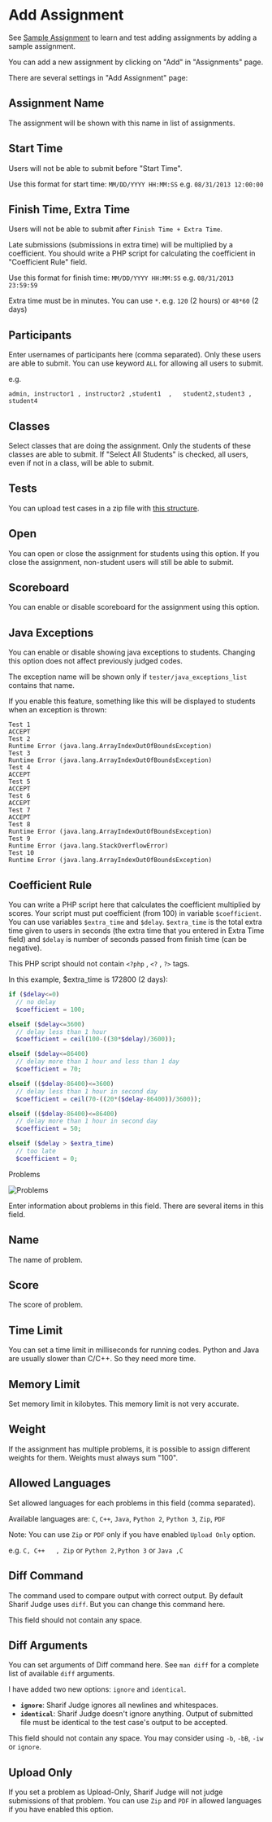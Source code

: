 Add Assignment
==============

See [Sample Assignment](sample_assignment.md) to learn and test adding assignments by adding a sample assignment.

You can add a new assignment by clicking on "Add" in "Assignments" page.

There are several settings in "Add Assignment" page:

Assignment Name
---------------

The assignment will be shown with this name in list of assignments.

Start Time
----------

Users will not be able to submit before "Start Time".

Use this format for start time: `MM/DD/YYYY HH:MM:SS` e.g. `08/31/2013 12:00:00`

Finish Time, Extra Time
-----------------------

Users will not be able to submit after `Finish Time + Extra Time`.

Late submissions (submissions in extra time) will be multiplied by a coefficient. You should write a PHP script for calculating the coefficient in "Coefficient Rule" field.

Use this format for finish time: `MM/DD/YYYY HH:MM:SS` e.g. `08/31/2013 23:59:59`

Extra time must be in minutes. You can use `*`.  e.g. `120` (2 hours) or `48*60` (2 days)

Participants
------------

Enter usernames of participants here (comma separated). Only these users are able to submit. You can use keyword `ALL` for allowing all users to submit.

e.g.

    admin, instructor1 , instructor2 ,student1  ,   student2,student3 , student4
    
Classes
------------

Select classes that are doing the assignment. Only the students of these classes are able to submit. If "Select All Students" is checked, all users, even if not in a class, will be able to submit.

Tests
-----

You can upload test cases in a zip file with [this structure](tests_structure.md).

Open
----

You can open or close the assignment for students using this option. If you close the assignment, non-student users will still be able to submit.

Scoreboard
----------

You can enable or disable scoreboard for the assignment using this option.

Java Exceptions
---------------

You can enable or disable showing java exceptions to students. Changing this option does not affect previously judged codes.

The exception name will be shown only if `tester/java_exceptions_list` contains that name.

If you enable this feature, something like this will be displayed to students when an exception is thrown:

    Test 1
    ACCEPT
    Test 2
    Runtime Error (java.lang.ArrayIndexOutOfBoundsException)
    Test 3
    Runtime Error (java.lang.ArrayIndexOutOfBoundsException)
    Test 4
    ACCEPT
    Test 5
    ACCEPT
    Test 6
    ACCEPT
    Test 7
    ACCEPT
    Test 8
    Runtime Error (java.lang.ArrayIndexOutOfBoundsException)
    Test 9
    Runtime Error (java.lang.StackOverflowError)
    Test 10
    Runtime Error (java.lang.ArrayIndexOutOfBoundsException)

Coefficient Rule
----------------

You can write a PHP script here that calculates the coefficient multiplied by scores.
Your script must put coefficient (from 100) in variable `$coefficient`. You can use variables `$extra_time` and `$delay`. `$extra_time` is the total extra time given to users in seconds (the extra time that you entered in Extra Time field) and `$delay` is number of seconds passed from finish time (can be negative).

This PHP script should not contain `<?php` , `<?` , `?>` tags.

In this example, $extra_time is 172800 (2 days):

```php
if ($delay<=0)
  // no delay
  $coefficient = 100;

elseif ($delay<=3600)
  // delay less than 1 hour
  $coefficient = ceil(100-((30*$delay)/3600));

elseif ($delay<=86400)
  // delay more than 1 hour and less than 1 day
  $coefficient = 70;

elseif (($delay-86400)<=3600)
  // delay less than 1 hour in second day
  $coefficient = ceil(70-((20*($delay-86400))/3600));

elseif (($delay-86400)<=86400)
  // delay more than 1 hour in second day
  $coefficient = 50;

elseif ($delay > $extra_time)
  // too late
  $coefficient = 0;
```

Problems

![Problems](problems.png)

Enter information about problems in this field. There are several items in this field.

Name
-----

The name of problem.

Score
-----

The score of problem.

Time Limit
----------

You can set a time limit in milliseconds for running codes. Python and Java are usually slower than C/C++. So they need more time.

Memory Limit
------------

Set memory limit in kilobytes. This memory limit is not very accurate.

Weight
------------

If the assignment has multiple problems, it is possible to assign different weights for them. Weights must always sum "100".

Allowed Languages
-----------------

Set allowed languages for each problems in this field (comma separated).

Available languages are: `C`, `C++`, `Java`, `Python 2`, `Python 3`, `Zip`, `PDF`

Note: You can use `Zip` or `PDF` only if you have enabled `Upload Only` option.

e.g. `C, C++   , Zip` or `Python 2,Python 3` or `Java ,C`

Diff Command
------------

The command used to compare output with correct output. By default Sharif Judge uses `diff`. But you can change this command here.

This field should not contain any space.

Diff Arguments
--------------

You can set arguments of Diff command here. See `man diff` for a complete list of available `diff` arguments.

I have added two new options: `ignore` and `identical`.

  * **`ignore`**: Sharif Judge ignores all newlines and whitespaces.
  * **`identical`**: Sharif Judge doesn't ignore anything. Output of submitted file must be identical to the test case's output to be accepted.

This field should not contain any space. You may consider using `-b`, `-bB`, `-iw` or `ignore`.

Upload Only
-----------

If you set a problem as Upload-Only, Sharif Judge will not judge submissions of that problem. You can use `Zip` and `PDF` in allowed languages if you have enabled this option.
